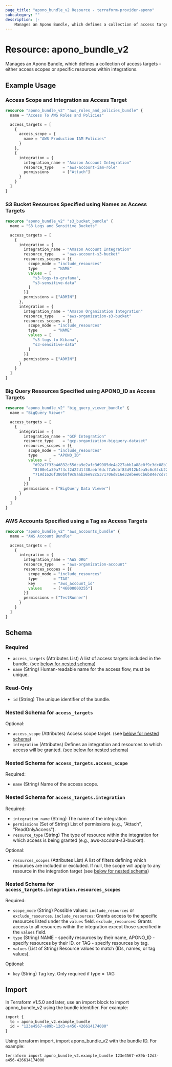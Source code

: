 ```yaml
---
page_title: "apono_bundle_v2 Resource - terraform-provider-apono"
subcategory: ""
description: |-
    Manages an Apono Bundle, which defines a collection of access targets - either access scopes or specific resources within integrations.
---
```


# Resource: apono_bundle_v2

Manages an Apono Bundle, which defines a collection of access targets - either access scopes or specific resources within integrations.

## Example Usage

### Access Scope and Integration as Access Target

```terraform
resource "apono_bundle_v2" "aws_roles_and_policies_bundle" {
  name = "Access To AWS Roles and Policies"

  access_targets = [
    {
      access_scope = {
        name = "AWS Production IAM Policies"
      }
    },
    {
      integration = {
        integration_name = "Amazon Account Integration"
        resource_type    = "aws-account-iam-role"
        permissions      = ["Attach"]
      }
    }
  ]
}
```

### S3 Bucket Resources Specified using Names as Access Targets

```terraform
resource "apono_bundle_v2" "s3_bucket_bundle" {
  name = "S3 Logs and Sensitive Buckets"

  access_targets = [
    {
      integration = {
        integration_name = "Amazon Account Integration"
        resource_type    = "aws-account-s3-bucket"
        resources_scopes = [{
          scope_mode = "include_resources"
          type       = "NAME"
          values = [
            "s3-logs-to-grafana",
            "s3-sensitive-data"
          ]
        }]
        permissions = ["ADMIN"]
      },
      integration = {
        integration_name = "Amazon Organization Integration"
        resource_type    = "aws-organization-s3-bucket"
        resources_scopes = [{
          scope_mode = "include_resources"
          type       = "NAME"
          values = [
            "s3-logs-to-Kibana",
            "s3-sensitive-data"
          ]
        }]
        permissions = ["ADMIN"]
      }
    }
  ]
}
```

### Big Query Resources Specified using APONO_ID as Access Targets

```terraform
resource "apono_bundle_v2" "big_query_viewer_bundle" {
  name = "BigQuery Viewer"

  access_targets = [
    {
      integration = {
        integration_name = "GCP Integration"
        resource_type    = "gcp-organization-bigquery-dataset"
        resources_scopes = [{
          scope_mode = "include_resources"
          type       = "APONO_ID"
          values = [
            "d92a7f33b4d832c55dca9e2afc3d9985de4a227abb1a88e0f9c3dc08b12b57e6",
            "8f00e1a39a7f4cf2d22d1f30aebf6dcf7a5dbf83d912b4ea5c6c6fcb22cf1d09",
            "719d1626f380b0f9c8aab3ee92c5371706d816e32ebee0cb6b84e7cd759d2a0e"
          ]
        }]
        permissions = ["BigQuery Data Viewer"]
      }
    }
  ]
}
```

### AWS Accounts Specified using a Tag as Access Targets

```terraform
resource "apono_bundle_v2" "aws_accounts_bundle" {
  name = "AWS Account Bundle"

  access_targets = [
    {
      integration = {
        integration_name = "AWS ORG"
        resource_type    = "aws-organization-account"
        resources_scopes = [{
          scope_mode = "include_resources"
          type       = "TAG"
          key        = "aws_account_id"
          values     = ["46000000255"]
        }]
        permissions = ["TestRunner"]
      }
    }
  ]
}
```

<!-- schema generated by tfplugindocs -->
## Schema

### Required

- `access_targets` (Attributes List) A list of access targets included in the bundle. (see [below for nested schema](#nestedatt--access_targets))
- `name` (String) Human-readable name for the access flow, must be unique.

### Read-Only

- `id` (String) The unique identifier of the bundle.

<a id="nestedatt--access_targets"></a>
### Nested Schema for `access_targets`

Optional:

- `access_scope` (Attributes) Access scope target. (see [below for nested schema](#nestedatt--access_targets--access_scope))
- `integration` (Attributes) Defines an integration and resources to which access will be granted. (see [below for nested schema](#nestedatt--access_targets--integration))

<a id="nestedatt--access_targets--access_scope"></a>
### Nested Schema for `access_targets.access_scope`

Required:

- `name` (String) Name of the access scope.


<a id="nestedatt--access_targets--integration"></a>
### Nested Schema for `access_targets.integration`

Required:

- `integration_name` (String) The name of the integration
- `permissions` (Set of String) List of permissions (e.g., "Attach", "ReadOnlyAccess").
- `resource_type` (String) The type of resource within the integration for which access is being granted (e.g., aws-account-s3-bucket).

Optional:

- `resources_scopes` (Attributes List) A list of filters defining which resources are included or excluded. If null, the scope will apply to any resource in the integration target (see [below for nested schema](#nestedatt--access_targets--integration--resources_scopes))

<a id="nestedatt--access_targets--integration--resources_scopes"></a>
### Nested Schema for `access_targets.integration.resources_scopes`

Required:

- `scope_mode` (String) Possible values: `include_resources` or `exclude_resources`. `include_resources`: Grants access to the specific resources listed under the `values` field. `exclude_resources`: Grants access to all resources within the integration except those specified in the `values` field.
- `type` (String) NAME - specify resources by their name, APONO_ID - specify resources by their ID, or TAG - specify resources by tag.
- `values` (List of String) Resource values to match (IDs, names, or tag values).

Optional:

- `key` (String) Tag key. Only required if type = TAG

## Import

In Terraform v1.5.0 and later, use an import block to import apono_bundle_v2 using the bundle identifier. For example:

```terraform
import {
  to = apono_bundle_v2.example_bundle
  id = "123e4567-e89b-12d3-a456-426614174000"
}
```

Using terraform import, import apono_bundle_v2 with the bundle ID. For example:

```shell
terraform import apono_bundle_v2.example_bundle 123e4567-e89b-12d3-a456-426614174000
```
